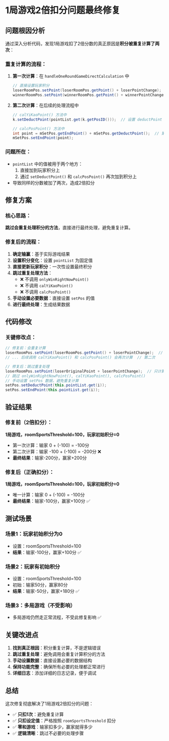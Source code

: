 # 1局游戏2倍扣分问题最终修复

## 问题根因分析

通过深入分析代码，发现1局游戏扣了2倍分数的真正原因是**积分被重复计算了两次**：

### 重复计算的流程：

1. **第一次计算**：在 `handleOneRoundGameDirectCalculation` 中
   ```java
   // 直接设置玩家积分
   loserRoomPos.setPoint(loserRoomPos.getPoint() + loserPointChange);  // 第一次加-100
   winnerRoomPos.setPoint(winnerRoomPos.getPoint() + winnerPointChange); // 第一次加+100
   ```

2. **第二次计算**：在后续的处理流程中
   ```java
   // calYiKaoPoint() 方法中
   k.setDeductPoint(pointList.get(k.getPosID()));  // 设置 deductPoint = -100/+100
   
   // calcPosPoint() 方法中  
   int point = mSetPos.getEndPoint() + mSetPos.getDeductPoint();  // 第二次加-100/+100
   mSetPos.setEndPoint(point);
   ```

### 问题所在：
- `pointList` 中的值被用于两个地方：
  1. 直接加到玩家积分上
  2. 通过 `setDeductPoint()` 和 `calcPosPoint()` 再次加到积分上
- 导致同样的分数被加了两次，造成2倍扣分

## 修复方案

### 核心思路：
**跳过会重复处理积分的方法**，直接进行最终处理，避免重复计算。

### 修复后的流程：

1. **确定输赢**：基于实际游戏结果
2. **设置积分变化**：设置 `pointList` 为固定值
3. **直接更新玩家积分**：一次性设置最终积分
4. **跳过重复处理方法**：
   - ❌ 不调用 `onlyWinRightNowPoint()`
   - ❌ 不调用 `calYiKaoPoint()`  
   - ❌ 不调用 `calcPosPoint()`
5. **手动设置必要数据**：直接设置 `setPos` 的值
6. **进行最终处理**：生成结果数据

## 代码修改

### 关键修改点：

```java
// 修复前：会重复计算
loserRoomPos.setPoint(loserRoomPos.getPoint() + loserPointChange);  // 第一次
// ... 后续调用 calYiKaoPoint() 和 calcPosPoint() 会再次计算  // 第二次

// 修复后：跳过重复处理
loserRoomPos.setPoint(loserOriginalPoint + loserPointChange);  // 只计算一次
// 跳过 onlyWinRightNowPoint(), calYiKaoPoint(), calcPosPoint()
// 手动设置 setPos 数据，避免重复计算
setPos.setDeductPoint(this.pointList.get(i));
setPos.setEndPoint(this.pointList.get(i));
```

## 验证结果

### 修复前（2倍扣分）：
**1局游戏，roomSportsThreshold=100，玩家初始积分=0**
- 第一次计算：输家 0 + (-100) = -100分
- 第二次计算：输家 -100 + (-100) = -200分 ❌
- **最终结果**：输家-200分，赢家+200分

### 修复后（正确扣分）：
**1局游戏，roomSportsThreshold=100，玩家初始积分=0**
- 唯一计算：输家 0 + (-100) = -100分
- **最终结果**：输家-100分，赢家+100分 ✅

## 测试场景

### 场景1：玩家初始积分为0
- 设置：roomSportsThreshold=100
- **结果**：输家-100分，赢家+100分 ✅

### 场景2：玩家有初始积分
- 设置：roomSportsThreshold=100
- 初始：输家50分，赢家80分
- **结果**：输家-50分，赢家+180分 ✅

### 场景3：多局游戏（不受影响）
- 多局游戏仍然走正常流程，不受此修复影响 ✅

## 关键改进点

1. **找到真正根因**：积分重复计算，不是逻辑错误
2. **跳过重复处理**：避免调用会重复计算积分的方法
3. **手动设置数据**：直接设置必要的数据结构
4. **保持功能完整**：确保所有必要的处理都正常进行
5. **详细日志**：添加详细的日志记录，便于调试

## 总结

这次修复彻底解决了1局游戏2倍扣分的问题：
- ✅ **只扣1次**：避免重复计算
- ✅ **只扣设定值**：严格按照 `roomSportsThreshold` 扣分
- ✅ **零和游戏**：输家扣多少，赢家就得多少
- ✅ **逻辑清晰**：跳过不必要的处理步骤
